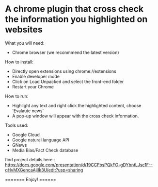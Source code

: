 # A chrome plugin that cross check the information you highlighted on websites

What you will need:
- Chrome browser (we reconmmend the latest version)

How to install:
- Directly open extensions using chrome://extensions
- Enable developer mode 
- Click on Load Unpacked and select the front-end folder
- Restart your Chrome

How to run:
- Highlight any text and right click the highlighted content, choose 'Evalaute news'
- A pop-up window will appear with the cross check information.

Tools used:
- Google Cloud
- Google natural language API
- GNews
- Media Bias/Fact Check database


find project details here : https://docs.google.com/presentation/d/19CCFbsPQkFO-gDYbntLJsc1F--qHvMXGencaAjlIk3U/edit?usp=sharing

======= Enjoy! ======
